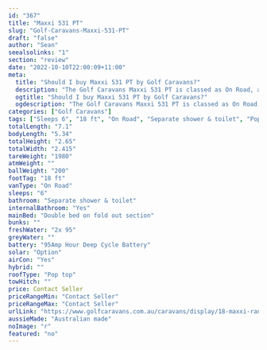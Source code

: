 ```yaml
---
id: "367"
title: "Maxxi 531 PT"
slug: "Golf-Caravans-Maxxi-531-PT"
draft: "false"
author: "Sean"
seealsolinks: "1"
section: "review"
date: "2022-10-10T22:00:09+11:00"
meta:
  title: "Should I buy Maxxi 531 PT by Golf Caravans?"
  description: "The Golf Caravans Maxxi 531 PT is classed as On Road, and sleeps 6 people. It is Australian made and comes in at 18 ft. It generally has Separate shower & toilet."
  ogtitle: "Should I buy Maxxi 531 PT by Golf Caravans?"
  ogdescription: "The Golf Caravans Maxxi 531 PT is classed as On Road, and sleeps 6 people. It is Australian made and comes in at 18 ft. It generally has Separate shower & toilet."
categories: ["Golf Caravans"]
tags: ["Sleeps 6", "18 ft", "On Road", "Separate shower & toilet", "Pop top", "Price Unknown", "Australian made"]
totalLength: "7.1"
bodyLength: "5.34"
totalHeight: "2.65"
totalWidth: "2.415"
tareWeight: "1980"
atmWeight: ""
ballWeight: "200"
footTag: "18 ft"
vanType: "On Road"
sleeps: "6"
bathroom: "Separate shower & toilet"
internalBathroom: "Yes"
mainBed: "Double bed on fold out section"
bunks: ""
freshWater: "2x 95"
greyWater: ""
battery: "95Amp Hour Deep Cycle Battery"
solar: "Option"
airCon: "Yes"
hybrid: ""
roofType: "Pop top"
towHitch: ""
price: Contact Seller
priceRangeMin: "Contact Seller"
priceRangeMax: "Contact Seller"
urlLink: "https://www.golfcaravans.com.au/caravans/display/18-maxxi-range-/"
aussieMade: "Australian made"
noImage: "r"
featured: "no"
---
```

